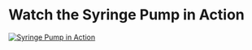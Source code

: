 # Watch the Syringe Pump in Action

[![Syringe Pump in Action](https://img.youtube.com/vi/9kMAXheGo4w/0.jpg)](https://www.youtube.com/watch?v=9kMAXheGo4w)
